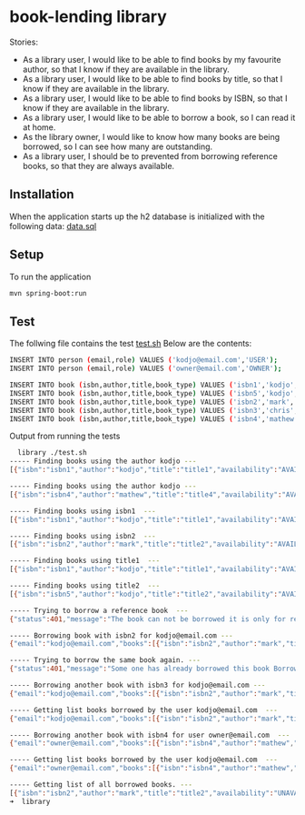 #  book-lending library


Stories:
- As a library user, I would like to be able to find books by my favourite author, so that I know if they are available in the library.
- As a library user, I would like to be able to find books by title, so that I know if they are available in the library.
- As a library user, I would like to be able to find books by ISBN, so that I know if they are available in the library.
- As a library user, I would like to be able to borrow a book, so I can read it at home.
- As the library owner, I would like to know how many books are being borrowed, so I can see how many are outstanding.
- As a library user, I should be to prevented from borrowing reference books, so that they are always available.

## Installation
When the application starts up the h2 database is initialized with the following data:
[data.sql](./src/main/resources/data.sql )

## Setup
To run the application 
```sh
mvn spring-boot:run
```

## Test
The follwing file contains the test [test.sh](./test.sh) 
Below are the contents:

```sh
INSERT INTO person (email,role) VALUES ('kodjo@email.com','USER');
INSERT INTO person (email,role) VALUES ('owner@email.com','OWNER');

INSERT INTO book (isbn,author,title,book_type) VALUES ('isbn1','kodjo','title1','REFERENCE');
INSERT INTO book (isbn,author,title,book_type) VALUES ('isbn5','kodjo','title2','NORMAL');
INSERT INTO book (isbn,author,title,book_type) VALUES ('isbn2','mark','title2','NORMAL');
INSERT INTO book (isbn,author,title,book_type) VALUES ('isbn3','chris','title3', 'NORMAL');
INSERT INTO book (isbn,author,title,book_type) VALUES ('isbn4','mathew','title4', 'NORMAL');

```

Output from running the tests
```sh
  library ./test.sh          
----- Finding books using the author kodjo ---
[{"isbn":"isbn1","author":"kodjo","title":"title1","availability":"AVAILABLE"},{"isbn":"isbn5","author":"kodjo","title":"title2","availability":"AVAILABLE"}]

----- Finding books using the author kodjo ---
[{"isbn":"isbn4","author":"mathew","title":"title4","availability":"AVAILABLE"}]

----- Finding books using isbn1  ---
[{"isbn":"isbn1","author":"kodjo","title":"title1","availability":"AVAILABLE"}]

----- Finding books using isbn2  ---
[{"isbn":"isbn2","author":"mark","title":"title2","availability":"AVAILABLE"}]

----- Finding books using title1  ---
[{"isbn":"isbn1","author":"kodjo","title":"title1","availability":"AVAILABLE"}]

----- Finding books using title2  ---
[{"isbn":"isbn5","author":"kodjo","title":"title2","availability":"AVAILABLE"},{"isbn":"isbn2","author":"mark","title":"title2","availability":"AVAILABLE"}]

----- Trying to borrow a reference book  ---
{"status":401,"message":"The book can not be borrowed it is only for reference purposes BorrowBook(email=kodjo@email.com, isbn=isbn1)"}

----- Borrowing book with isbn2 for kodjo@email.com ---
{"email":"kodjo@email.com","books":[{"isbn":"isbn2","author":"mark","title":"title2","bookType":"NORMAL","borrower":{"email":"kodjo@email.com","role":"USER"}}]}

----- Trying to borrow the same book again. ---
{"status":401,"message":"Some one has already borrowed this book BorrowBook(email=kodjo@email.com, isbn=isbn2)"}

----- Borrowing another book with isbn3 for kodjo@email.com ---
{"email":"kodjo@email.com","books":[{"isbn":"isbn2","author":"mark","title":"title2","bookType":"NORMAL","borrower":{"email":"kodjo@email.com","role":"USER"}},{"isbn":"isbn3","author":"chris","title":"title3","bookType":"NORMAL","borrower":{"email":"kodjo@email.com","role":"USER"}}]}

----- Getting list books borrowed by the user kodjo@email.com  ---
{"email":"kodjo@email.com","books":[{"isbn":"isbn2","author":"mark","title":"title2","bookType":"NORMAL","borrower":{"email":"kodjo@email.com","role":"USER"}},{"isbn":"isbn3","author":"chris","title":"title3","bookType":"NORMAL","borrower":{"email":"kodjo@email.com","role":"USER"}}]}

----- Borrowing another book with isbn4 for user owner@email.com  ---
{"email":"owner@email.com","books":[{"isbn":"isbn4","author":"mathew","title":"title4","bookType":"NORMAL","borrower":{"email":"owner@email.com","role":"OWNER"}}]}

----- Getting list books borrowed by the user kodjo@email.com  ---
{"email":"owner@email.com","books":[{"isbn":"isbn4","author":"mathew","title":"title4","bookType":"NORMAL","borrower":{"email":"owner@email.com","role":"OWNER"}}]}

----- Getting list of all borrowed books. ---
[{"isbn":"isbn2","author":"mark","title":"title2","availability":"UNAVAILABLE"},{"isbn":"isbn3","author":"chris","title":"title3","availability":"UNAVAILABLE"},{"isbn":"isbn4","author":"mathew","title":"title4","availability":"UNAVAILABLE"}]
➜  library 


```
